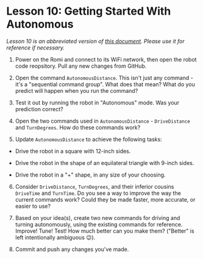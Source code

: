 # Lesson 10: Getting Started With Autonomous

*Lesson 10 is an abbreviated version of [this document](https://github.com/czbeatty/FRC-Romi-Programming-Course/blob/main/Lessons/Romi%20Lesson%2010%20-%20Autonomous%20Commands.pdf). Please use it for reference if necessary.*

1. Power on the Romi and connect to its WiFi network, then open the robot code reopsitory. Pull any new changes from GitHub.

2. Open the command `AutonomousDistance`. This isn't just any command - it's a "sequential command group". What does that mean? What do you predict will happen when you run the command?

3. Test it out by running the robot in "Autonomous" mode. Was your prediction correct?

4. Open the two commands used in `AutonomousDistance` - `DriveDistance` and `TurnDegrees`. How do these commands work?

5. Update `AutonomousDistance` to achieve the following tasks:

  * Drive the robot in a square with 12-inch sides.

  * Drive the robot in the shape of an equilateral triangle with 9-inch sides.

  * Drive the robot in a "+" shape, in any size of your choosing.

6. Consider `DriveDistance`, `TurnDegrees`, and their inferior cousins `DriveTime` and `TurnTime`. Do you see a way to improve the way the current commands work? Could they be made faster, more accurate, or easier to use?

7. Based on your idea(s), create two new commands for driving and turning autonomously, using the existing commands for reference. Improve! Tune! Test! How much better can you make them? ("Better" is left intentionally ambiguous :wink:).

8. Commit and push any changes you've made.
